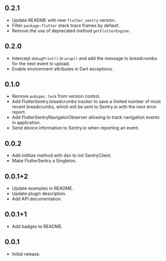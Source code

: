 ## 0.2.1

* Update README with new `flutter_sentry` version.
* Filter `package:flutter` stack trace frames by default.
* Remove the use of deprecated method `getFlutterEngine`.

## 0.2.0

* Intercept `debugPrint()` in `wrap()` and add the message to breadcrumbs for
  the next event to upload.
* Enable environment attributes in Dart exceptions.

## 0.1.0

* Remove `pubspec.lock` from version control.
* Add FlutterSentry.breadcrumbs tracker to save a limited number of most recent
  breadcrumbs, which will be sent to Sentry.io with the next error report.
* Add FlutterSentryNavigatorObserver allowing to track navigation events in
  application.
* Send device information to Sentry.io when reporting an event.

## 0.0.2

* Add initilize method with dsn to init SentryClient.
* Make FlutterSentry a Singleton.

## 0.0.1+2

* Update examples in README.
* Update plugin description.
* Add API documentation.

## 0.0.1+1

* Add badges to README.

## 0.0.1

* Initial release.

